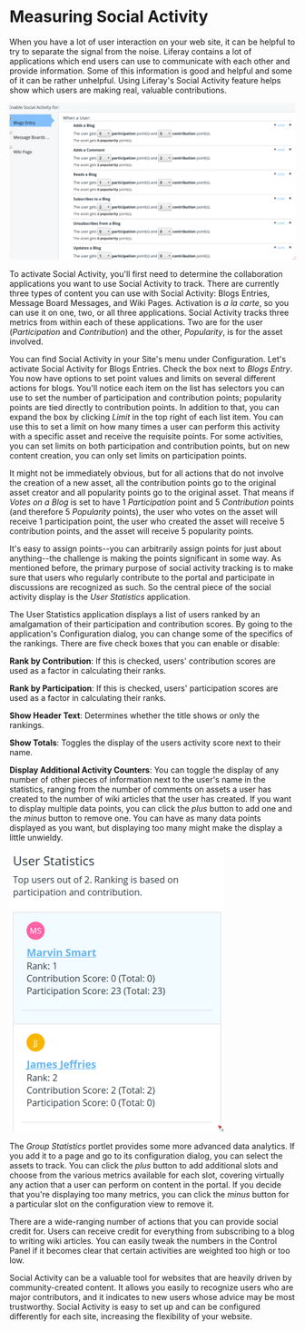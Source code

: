 # Measuring Social Activity [](id=measuring-social-activity)

When you have a lot of user interaction on your web site, it can be helpful to
try to separate the signal from the noise. Liferay contains a lot of
applications which end users can use to communicate with each other and provide
information. Some of this information is good and helpful and some of it can be
rather unhelpful. Using Liferay's Social Activity feature helps show which
users are making real, valuable contributions.

![Figure 1: The Social Activity page of the Control Panel allows you to enable social activity for assets and specify points for participation and contributions.](../../../images/social-activity.png)

To activate Social Activity, you'll first need to determine the collaboration
applications you want to use Social Activity to track. There are currently three
types of content you can use with Social Activity: Blogs Entries, Message Board
Messages, and Wiki Pages. Activation is *a la carte*, so you can use it on one,
two, or all three applications. Social Activity tracks three metrics from within
each of these applications. Two are for the user (*Participation* and
*Contribution*) and the other, *Popularity*, is for the asset involved.

You can find Social Activity in your Site's menu under Configuration. Let's
activate Social Activity for Blogs Entries. Check the box next to *Blogs Entry*.
You now have options to set point values and limits on several different actions
for blogs. You'll notice each item on the list has selectors you can use to set
the number of participation and contribution points; popularity points are tied
directly to contribution points. In addition to that, you can expand the box by
clicking *Limit* in the top right of each list item. You can use this to set a
limit on how many times a user can perform this activity with a specific asset
and receive the requisite points. For some activities, you can set limits on
both participation and contribution points, but on new content creation, you can
only set limits on participation points.

It might not be immediately obvious, but for all actions that do not involve the
creation of a new asset, all the contribution points go to the original asset
creator and all popularity points go to the original asset. That means if *Votes
on a Blog* is set to have 1 *Participation* point and 5 *Contribution* points
(and therefore 5 *Popularity* points), the user who votes on the asset will
receive 1 participation point, the user who created the asset will receive 5
contribution points, and the asset will receive 5 popularity points. 

It's easy to assign points--you can arbitrarily assign points for just about
anything--the challenge is making the points significant in some way. As
mentioned before, the primary purpose of social activity tracking is to make
sure that users who regularly contribute to the portal and participate in
discussions are recognized as such. So the central piece of the social activity
display is the *User Statistics* application.

The User Statistics application displays a list of users ranked by an amalgamation
of their participation and contribution scores. By going to the application's
Configuration dialog, you can change some of the specifics of the rankings. There
are five check boxes that you can enable or disable:

**Rank by Contribution**: If this is checked, users' contribution scores are
used as a factor in calculating their ranks.

**Rank by Participation**: If this is checked, users' participation scores are
used as a factor in calculating their ranks.

**Show Header Text**: Determines whether the title shows or only the rankings.

**Show Totals**: Toggles the display of the users activity score next to their
name.

**Display Additional Activity Counters**: You can toggle the display of any
number of other pieces of information next to the user's name in the statistics,
ranging from the number of comments on assets a user has created to the number
of wiki articles that the user has created. If you want to display multiple data
points, you can click the *plus* button to add one and the *minus* button to
remove one. You can have as many data points displayed as you want, but
displaying too many might make the display a little unwieldy.

![Figure 2: The User Statistics portlet gives rankings to promote user contributions and participation.](../../../images/social-statistics.png)

The *Group Statistics* portlet provides some more advanced data analytics. If
you add it to a page and go to its configuration dialog, you can select the
assets to track. You can click the *plus* button to add additional slots and
choose from the various metrics available for each slot, covering virtually any
action that a user can perform on content in the portal. If you decide that
you're displaying too many metrics, you can click the *minus* button for a
particular slot on the configuration view to remove it.

There are a wide-ranging number of actions that you can provide social credit
for. Users can receive credit for everything from subscribing to a blog to
writing wiki articles. You can easily tweak the numbers in the Control Panel if
it becomes clear that certain activities are weighted too high or too low.

Social Activity can be a valuable tool for websites that are heavily driven by
community-created content. It allows you easily to recognize users who are major
contributors, and it indicates to new users whose advice may be most
trustworthy. Social Activity is easy to set up and can be configured differently
for each site, increasing the flexibility of your website.

